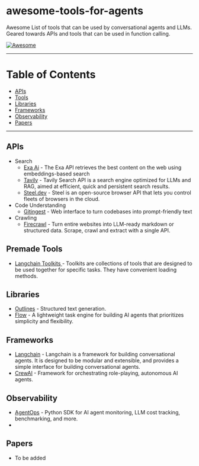 # awesome-tools-for-agents
Awesome List of tools that can be used by conversational agents and LLMs. Geared towards APIs and tools that can be used in function calling.

[![Awesome](https://awesome.re/badge-flat.svg)](https://awesome.re)

---

# Table of Contents
- [APIs](#apis)
- [Tools](#tools)
- [Libraries](#libraries)
- [Frameworks](#frameworks)
- [Observability](#observability)
- [Papers](#papers)

---

## APIs
- Search
    - [Exa Ai](https://exa.ai) - The Exa API retrieves the best content on the web using embeddings-based search
    - [Tavily](https://tavily.com) - Tavily Search API is a search engine optimized for LLMs and RAG, aimed at efficient, quick and persistent search results.
    - [Steel.dev](https://github.com/steel-dev/steel-browser) - Steel is an open-source browser API that lets you control fleets of browsers in the cloud.
- Code Understanding
    - [Gitingest](https://github.com/cyclotruc/gitingest) - Web interface to turn codebases into prompt-friendly text
- Crawling
    - [Firecrawl](https://github.com/mendableai/firecrawl) - Turn entire websites into LLM-ready markdown or structured data. Scrape, crawl and extract with a single API.
## Premade Tools
- [Langchain Toolkits ](https://python.langchain.com/v0.1/docs/integrations/toolkits/) - Toolkits are collections of tools that are designed to be used together for specific tasks. They have convenient loading methods.



## Libraries
- [Outlines](https://github.com/outlines-dev/outlines) - Structured text generation.
- [Flow](https://github.com/lmnr-ai/flow/tree/main) - A lightweight task engine for building AI agents that prioritizes simplicity and flexibility.

## Frameworks
- [Langchain](https://python.langchain.com/v0.1/docs/modules/agents/) - Langchain is a framework for building conversational agents. It is designed to be modular and extensible, and provides a simple interface for building conversational agents.
- [CrewAI](https://www.crewai.com/open-source) - Framework for orchestrating role-playing, autonomous AI agents.

## Observability
- [AgentOps](https://github.com/AgentOps-AI/agentops) - Python SDK for AI agent monitoring, LLM cost tracking, benchmarking, and more.
- 

## Papers
- To be added
